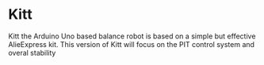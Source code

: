 # Kitt
Kitt the Arduino Uno based balance robot is based on a simple but effective AlieExpress kit. This version of Kitt will focus on the PIT control system and overal stability
